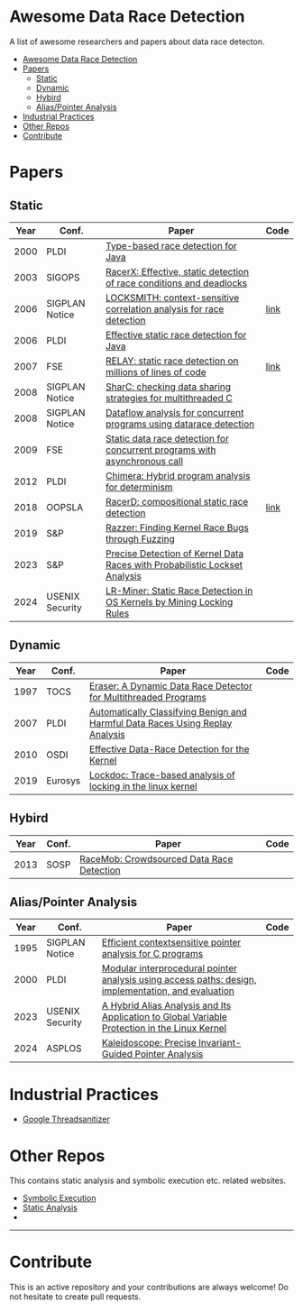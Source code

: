 # Awesome Data Race Detection
A list of awesome researchers and papers about data race detecton.

- [Awesome Data Race Detection](#awesome-data-race-detection)
- [Papers](#papers)
  - [Static](#static)
  - [Dynamic](#dynamic)
  - [Hybird](#hybird)
  - [Alias/Pointer Analysis](#aliaspointer-analysis)
- [Industrial Practices](#industrial-practices)
- [Other Repos](#other-repos)
- [Contribute](#contribute)


# Papers
## Static
| Year | Conf.           | Paper                                                                                                                                           | Code                                             |
|------|-----------------|-------------------------------------------------------------------------------------------------------------------------------------------------|--------------------------------------------------|
| 2000 | PLDI            | [Type-based race detection for Java](https://dl.acm.org/doi/abs/10.1145/349299.349328)                                                          |                                                  |
| 2003 | SIGOPS          | [RacerX: Effective, static detection of race conditions and deadlocks](https://dl.acm.org/doi/abs/10.1145/1165389.945468)                       |                                                  |
| 2006 | SIGPLAN Notice  | [LOCKSMITH: context-sensitive correlation analysis for race detection](https://dl.acm.org/doi/abs/10.1145/1133255.1134019)                      | [link](https://github.com/polyvios/locksmith/)   |
| 2006 | PLDI            | [Effective static race detection for Java](https://dl.acm.org/doi/abs/10.1145/1133981.1134018)                                                  |                                                  |
| 2007 | FSE             | [RELAY: static race detection on millions of lines of code](https://dl.acm.org/doi/abs/10.1145/1287624.1287654)                                 | [link](https://github.com/vesalvojdani/relay-sv) |
| 2008 | SIGPLAN Notice  | [SharC: checking data sharing strategies for multithreaded C](https://dl.acm.org/doi/abs/10.1145/1379022.1375600)                               |                                                  |
| 2008 | SIGPLAN Notice  | [Dataflow analysis for concurrent programs using datarace detection](https://dl.acm.org/doi/abs/10.1145/1375581.1375620)                        |                                                  |
| 2009 | FSE             | [Static data race detection for concurrent programs with asynchronous call](https://dl.acm.org/doi/abs/10.1145/1595696.1595701)                 |                                                  |
| 2012 | PLDI            | [Chimera: Hybrid program analysis for determinism](https://dl.acm.org/doi/abs/10.1145/2254064.2254119)                                          |                                                  |
| 2018 | OOPSLA          | [RacerD: compositional static race detection](https://dl.acm.org/doi/abs/10.1145/3276514)                                                       | [link](https://github.com/facebook/infer.git)    |
| 2019 | S&P             | [Razzer: Finding Kernel Race Bugs through Fuzzing](https://ieeexplore.ieee.org/abstract/document/8835326)                                       |                                                  |
| 2023 | S&P             | [Precise Detection of Kernel Data Races with Probabilistic Lockset Analysis](https://ieeexplore.ieee.org/abstract/document/10179366)            |                                                  |
| 2024 | USENIX Security | [LR-Miner: Static Race Detection in OS Kernels by Mining Locking Rules](https://www.usenix.org/conference/usenixsecurity24/presentation/li-tuo) |                                                  |


## Dynamic
| Year | Conf.   | Paper                                                                                                                           | Code |
|------|---------|---------------------------------------------------------------------------------------------------------------------------------|------|
| 1997 | TOCS    | [Eraser: A Dynamic Data Race Detector for Multithreaded Programs](https://dl.acm.org/doi/10.1145/265924.265927)                 |      | 
| 2007 | PLDI    | [Automatically Classifying Benign and Harmful Data Races Using Replay Analysis](https://dl.acm.org/doi/10.1145/1250734.1250738) |      |
| 2010 | OSDI    | [Effective Data-Race Detection for the Kernel](https://www.usenix.org/conference/osdi10/effective-data-race-detection-kernel)   |      |
| 2019 | Eurosys | [Lockdoc: Trace-based analysis of locking in the linux kernel](https://dl.acm.org/doi/abs/10.1145/3302424.3303948)              |      |

## Hybird

| Year | Conf. | Paper                                                                                       | Code |
|------|-------|---------------------------------------------------------------------------------------------|------|
| 2013 | SOSP  | [RaceMob: Crowdsourced Data Race Detection](https://dl.acm.org/doi/10.1145/2517349.2522736) |      |


## Alias/Pointer Analysis

| Year | Conf.           | Paper                                                                                                                                                                       | Code |
|------|-----------------|-----------------------------------------------------------------------------------------------------------------------------------------------------------------------------|------|
| 1995 | SIGPLAN Notice  | [Efficient contextsensitive pointer analysis for C programs]()                                                                                                              |      |
| 2000 | PLDI            | [Modular interprocedural pointer analysis using access paths: design, implementation, and evaluation](https://dl.acm.org/doi/abs/10.1145/349299.349311)                     |      |
| 2023 | USENIX Security | [A Hybrid Alias Analysis and Its Application to Global Variable Protection in the  Linux Kernel](https://www.usenix.org/conference/usenixsecurity23/presentation/li-guoren) |      |
| 2024 | ASPLOS          | [Kaleidoscope: Precise Invariant-Guided Pointer Analysis](https://dl.acm.org/doi/abs/10.1145/3620666.3651340)                                                               |      |

    

# Industrial Practices

- [Google Threadsanitizer](https://github.com/google/sanitizers/wiki/threadsanitizercppmanual)

# Other Repos
This contains static analysis and symbolic execution etc. related websites.

- [Symbolic Execution](https://github.com/data-storage-lab/Symbolic-Execution?tab=readme-ov-file)
- [Static Analysis](https://github.com/analysis-tools-dev/static-analysis?tab=readme-ov-file)
- 

---
# Contribute
This is an active repository and your contributions are always welcome! Do not hesitate to create pull requests.
